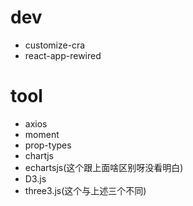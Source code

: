 # dev

- customize-cra
- react-app-rewired

# tool

- axios
- moment
- prop-types
- chartjs
- echartsjs(这个跟上面啥区别呀没看明白)
- D3.js
- three3.js(这个与上述三个不同)


